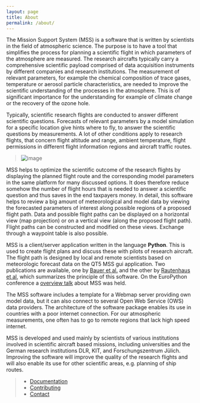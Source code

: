 ```yaml
---
layout: page
title: About
permalink: /about/
---
```


The Mission Support System (MSS) is a software that is written by
scientists in the field of atmospheric science. The purpose is to have a
tool that simplifies the process for planning a scientific flight in
which parameters of the atmosphere are measured. The research aircrafts
typically carry a comprehensive scientific payload comprised of data
acquisition instruments by different companies and research institutions.
The measurement of relevant parameters, for example the chemical
composition of trace gases, temperature or aerosol particle
characteristics, are needed to improve the scientific understanding of
the processes in the atmosphere. This is of significant importance for
the understanding for example of climate change or the recovery of the
ozone hole.

Typically, scientific research flights are conducted to answer different
scientific questions. Forecasts of relevant parameters by a model
simulation for a specific location give hints where to fly, to answer
the scientific questions by measurements. A lot of other conditions
apply to research flights, that concern flight altitude and range,
ambient temperature, flight permissions in different flight information
regions and aircraft traffic routes.

> ![image](/assets/wise12_overview.png)

MSS helps to optimize the scientific outcome of the research flights by
displaying the planned flight route and the corresponding model
parameters in the same platform for many discussed options. It does
therefore reduce somehow the number of flight hours that is needed to
answer a scientific question and thus saves in the end taxpayers money.
In detail, this software helps to review a big amount of meteorological
and model data by viewing the forecasted parameters of interest along
possible regions of a proposed flight path. Data and possible flight
paths can be displayed on a horizontal view (map projection) or on a
vertical view (along the proposed flight path). Flight paths can be
constructed and modified on these views. Exchange through a waypoint
table is also possible.

MSS is a client/server application written in the language **Python**.
This is used to create flight plans and discuss these with pilots of
research aircraft. The flight path is designed by local and remote
scientists based on meteorologic forecast data on the QT5 MSS gui
application.
Two publications are available, one by [Bauer et al.](https://gmd.copernicus.org/articles/15/8983/2022/gmd-15-8983-2022.pdf) 
and the other by [Rautenhaus et al](http://www.geosci-model-dev.net/5/55/2012/gmd-5-55-2012.pdf),
which summarizes the principle of this software. On the EuroPython conference a
[overview talk](https://pyvideo.org/europython-2017/mss-software-for-planning-research-aircraft-missions.html)
about MSS was held.

The MSS software includes a template for a Webmap server providing own
model data, but it can also connect to several Open Web Service (OWS)
data providers. The architecture of the software package enables its use
in countries with a poor internet connection. For our atmospheric
measurements, one often has to go to remote regions that lack high speed
internet.

MSS is developed and used mainly by scientists of various institutions
involved in scientific aircraft based missions, including universities
and the German research institutions DLR, KIT, and Forschungszentrum
Jülich. Improving the software will improve the quality of the research
flights and will also enable its use for other scientific areas, e.g.
planning of ship routes.

> - [Documentation](https://mss.readthedocs.io/en/stable/index.html)
> - [Contributing](/contributing)
> - [Contact](/develop/contact)
